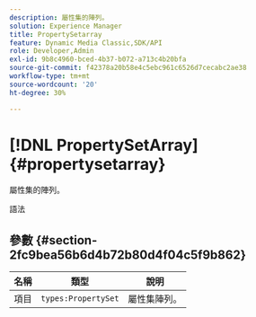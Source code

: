 ```yaml
---
description: 屬性集的陣列。
solution: Experience Manager
title: PropertySetarray
feature: Dynamic Media Classic,SDK/API
role: Developer,Admin
exl-id: 9b8c4960-bced-4b37-b072-a713c4b20bfa
source-git-commit: f42378a20b58e4c5ebc961c6526d7cecabc2ae38
workflow-type: tm+mt
source-wordcount: '20'
ht-degree: 30%

---
```


# [!DNL PropertySetArray]{#propertysetarray}

屬性集的陣列。

語法

## 參數 {#section-2fc9bea56b6d4b72b80d4f04c5f9b862}

| 名稱 | 類型 | 說明 |
|---|---|---|
| 項目 | `types:PropertySet` | 屬性集陣列。 |
